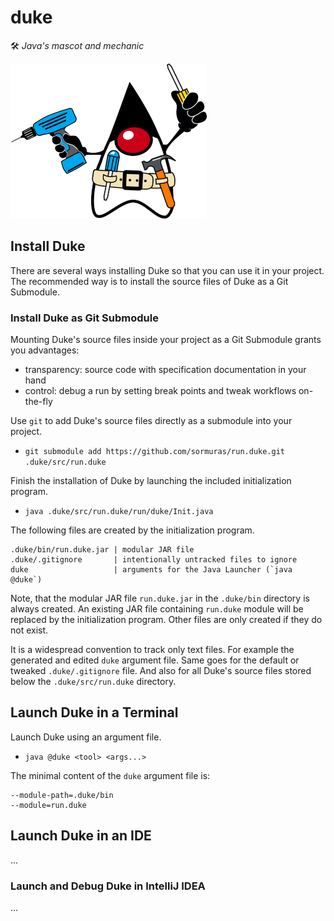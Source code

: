# duke

🛠️ _Java's mascot and mechanic_

![icon.png](.idea/icon.png)

## Install Duke

There are several ways installing Duke so that you can use it in your project.
The recommended way is to install the source files of Duke as a Git Submodule.

### Install Duke as Git Submodule

Mounting Duke's source files inside your project as a Git Submodule grants you advantages:

- transparency: source code with specification documentation in your hand
- control: debug a run by setting break points and tweak workflows on-the-fly

Use `git` to add Duke's source files directly as a submodule into your project.

- `git submodule add https://github.com/sormuras/run.duke.git .duke/src/run.duke`

Finish the installation of Duke by launching the included initialization program.

- `java .duke/src/run.duke/run/duke/Init.java`

The following files are created by the initialization program.

```text
.duke/bin/run.duke.jar | modular JAR file
.duke/.gitignore       | intentionally untracked files to ignore
duke                   | arguments for the Java Launcher (`java @duke`) 
```

Note, that the modular JAR file `run.duke.jar` in the `.duke/bin` directory is always created.
An existing JAR file containing `run.duke` module will be replaced by the initialization program.
Other files are only created if they do not exist.

It is a widespread convention to track only text files.
For example the generated and edited `duke` argument file.
Same goes for the default or tweaked `.duke/.gitignore` file.
And also for all Duke's source files stored below the `.duke/src/run.duke` directory.

## Launch Duke in a Terminal

Launch Duke using an argument file.

- `java @duke <tool> <args...>`

The minimal content of the `duke` argument file is:

```text
--module-path=.duke/bin
--module=run.duke
```

## Launch Duke in an IDE

...

### Launch and Debug Duke in IntelliJ IDEA

...
